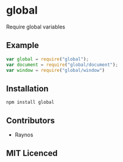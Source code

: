 # global

<!-- [![build status][1]][2]

[![browser support][3]][4] -->

Require global variables

## Example

```js
var global = require("global");
var document = require("global/document");
var window = require("global/window")
```

## Installation

`npm install global`

## Contributors

 - Raynos

## MIT Licenced

  [1]: https://secure.travis-ci.org/Colingo/global.png
  [2]: http://travis-ci.org/Colingo/global
  [3]: http://ci.testling.com/Colingo/global.png
  [4]: http://ci.testling.com/Colingo/global
